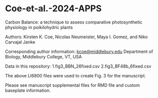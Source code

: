 # Coe-et-al.-2024-APPS

Carbon Balance: a technique to assess comparative photosynthetic physiology in poikilohydric plants

Authors: Kirsten K. Coe, Nicolas Neumeister, Maya I. Gomez, and Niko Carvajal Janke

Corresponding author information:
kcoe@middlebury.edu
Department of Biology, Middlebury College, VT, USA

Data in this repository:
1.fig3_BBN_26fixed.csv 
2.fig3_BF48b_6fixed.csv

The above LI6800 files were used to create Fig. 3 for the manuscript.

Please see manuscript supplemental files for RMD file and custom baseplate information.

###
